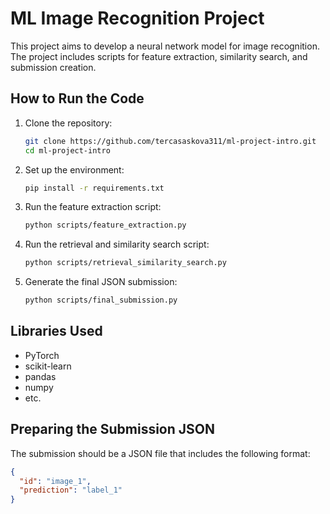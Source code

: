 # ML Image Recognition Project

This project aims to develop a neural network model for image recognition. The project includes scripts for feature extraction, similarity search, and submission creation.

## How to Run the Code

1. Clone the repository:

    ```bash
    git clone https://github.com/tercasaskova311/ml-project-intro.git
    cd ml-project-intro
    ```

2. Set up the environment:

    ```bash
    pip install -r requirements.txt
    ```

3. Run the feature extraction script:

    ```bash
    python scripts/feature_extraction.py
    ```

4. Run the retrieval and similarity search script:

    ```bash
    python scripts/retrieval_similarity_search.py
    ```

5. Generate the final JSON submission:

    ```bash
    python scripts/final_submission.py
    ```

## Libraries Used

- PyTorch
- scikit-learn
- pandas
- numpy
- etc.

## Preparing the Submission JSON

The submission should be a JSON file that includes the following format:

```json
{
  "id": "image_1",
  "prediction": "label_1"
}

